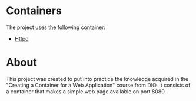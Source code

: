 # Containers
The project uses the following container:

- [Httpd](https://hub.docker.com/_/httpd)

# About
This project was created to put into practice the knowledge acquired in the "Creating a Container for a Web Application" course from DIO. It consists of a container that makes a simple web page available on port 8080.
